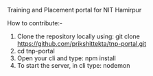 Training and Placement portal for NIT Hamirpur

How to contribute:-
1. Clone the repository locally using: git clone https://github.com/prikshittekta/tnp-portal.git
2. cd tnp-portal
3. Open your cli and type: npm install
4. To start the server, in cli type: nodemon
